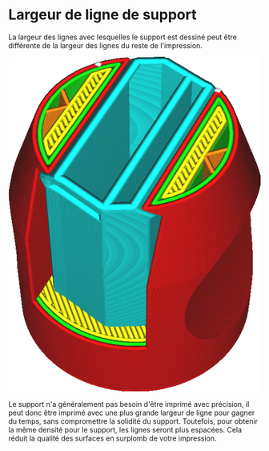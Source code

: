 Largeur de ligne de support
====
La largeur des lignes avec lesquelles le support est dessiné peut être différente de la largeur des lignes du reste de l'impression.

![Les lignes du support sont plus larges que le reste des lignes](../../../articles/images/support_line_width.png)

Le support n'a généralement pas besoin d'être imprimé avec précision, il peut donc être imprimé avec une plus grande largeur de ligne pour gagner du temps, sans compromettre la solidité du support. Toutefois, pour obtenir la même densité pour le support, les lignes seront plus espacées. Cela réduit la qualité des surfaces en surplomb de votre impression.
